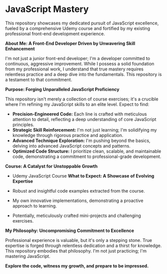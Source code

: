 # JavaScript Mastery

This repository showcases my dedicated pursuit of JavaScript excellence, fueled by a comprehensive Udemy course and fortified by my existing professional front-end development experience.

**About Me: A Front-End Developer Driven by Unwavering Skill Enhancement**

I'm not just a junior front-end developer; I'm a developer committed to continuous, aggressive improvement. While I possess a solid foundation from my professional work, I understand that true mastery requires relentless practice and a deep dive into the fundamentals. This repository is a testament to that commitment.

**Purpose: Forging Unparalleled JavaScript Proficiency**

This repository isn't merely a collection of course exercises; it's a crucible where I'm refining my JavaScript skills to an elite level. Expect to find:

- **Precision-Engineered Code:** Each line is crafted with meticulous attention to detail, reflecting a deep understanding of core JavaScript principles.
- **Strategic Skill Reinforcement:** I'm not just learning; I'm solidifying my knowledge through rigorous practice and application.
- **Advanced Technique Exploration:** I'm pushing beyond the basics, delving into advanced JavaScript concepts and patterns.
- **Optimized Code Structure:** I prioritize clean, scalable, and maintainable code, demonstrating a commitment to professional-grade development.

**Course: A Catalyst for Unstoppable Growth**

- Udemy JavaScript Course
  **What to Expect: A Showcase of Evolving Expertise**

- Robust and insightful code examples extracted from the course.
- My own innovative implementations, demonstrating a proactive approach to learning.
- Potentially, meticulously crafted mini-projects and challenging exercises.

**My Philosophy: Uncompromising Commitment to Excellence**

Professional experience is valuable, but it's only a stepping stone. True expertise is forged through relentless dedication and a thirst for knowledge. This repository embodies that philosophy. I'm not just practicing; I'm mastering JavaScript.

**Explore the code, witness my growth, and prepare to be impressed.**

